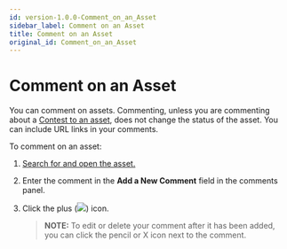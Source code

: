 ```yaml
---
id: version-1.0.0-Comment_on_an_Asset
sidebar_label: Comment on an Asset
title: Comment on an Asset
original_id: Comment_on_an_Asset
---
```


# Comment on an Asset

You can comment on assets. Commenting, unless you are commenting about a
[Contest to an asset](Sponsor_an_Asset.md), does not change the
status of the asset. You can include URL links in your comments.

To comment on an asset:

1.  [Search for and open the asset.](Enhanced_Search.md)

2.  Enter the comment in the **Add a New Comment** field in the comments
    panel.

3.  Click the plus (![](Resources/Images/Comment_Plus.png)) icon.
    
    >**NOTE:** To edit or delete your comment after it has been added,
    you can click the pencil or X icon next to the comment.
